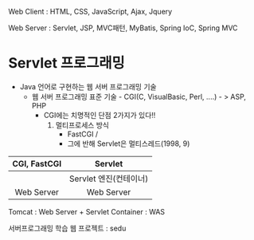 Web Client : HTML, CSS, JavaScript, Ajax, Jquery

Web Server : Servlet, JSP, MVC패턴, MyBatis, Spring IoC, Spring MVC



# Servlet 프로그래밍

- Java 언어로 구현하는 웹 서버 프로그래밍 기술
  - 웹 서버 프로그래밍 표준 기술 - CGI(C, VisualBasic, Perl, ....) - > ASP, PHP
    - CGI에는 치명적인 단점 2가지가 있다!!
      1. 멀티프로세스 방식
         - FastCGI / 
         - 그에 반해 Servlet은 멀티스레드(1998, 9)

| CGI, FastCGI |        Servlet         |
| :----------: | :--------------------: |
|              | Servlet 엔진(컨테이너) |
|  Web Server  |       Web Server       |

Tomcat : Web Server + Servlet Container : WAS



서버프로그래밍 학습 웹 프로젝트 : sedu